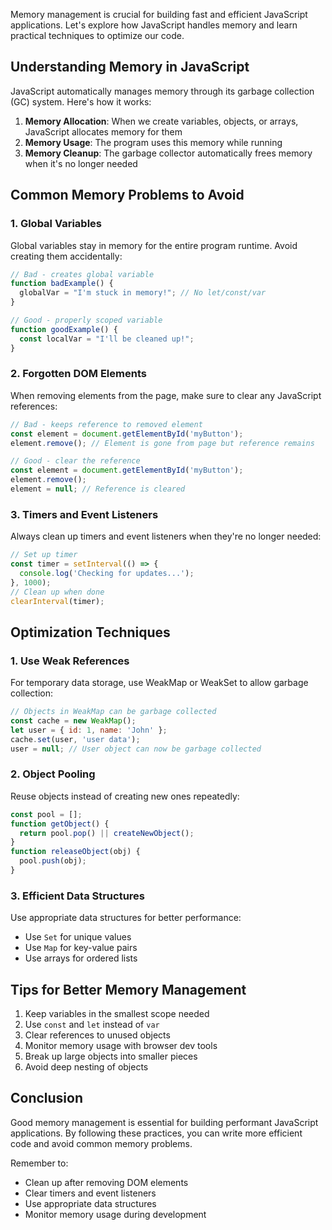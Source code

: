 Memory management is crucial for building fast and efficient JavaScript applications. Let's explore how JavaScript handles memory and learn practical techniques to optimize our code.

## Understanding Memory in JavaScript

JavaScript automatically manages memory through its garbage collection (GC) system. Here's how it works:

1. **Memory Allocation**: When we create variables, objects, or arrays, JavaScript allocates memory for them
2. **Memory Usage**: The program uses this memory while running
3. **Memory Cleanup**: The garbage collector automatically frees memory when it's no longer needed

## Common Memory Problems to Avoid

### 1. Global Variables

Global variables stay in memory for the entire program runtime. Avoid creating them accidentally:

```javascript
// Bad - creates global variable
function badExample() {
  globalVar = "I'm stuck in memory!"; // No let/const/var
}

// Good - properly scoped variable
function goodExample() {
  const localVar = "I'll be cleaned up!";
}
```

### 2. Forgotten DOM Elements

When removing elements from the page, make sure to clear any JavaScript references:

```javascript
// Bad - keeps reference to removed element
const element = document.getElementById('myButton');
element.remove(); // Element is gone from page but reference remains

// Good - clear the reference
const element = document.getElementById('myButton');
element.remove();
element = null; // Reference is cleared
```

### 3. Timers and Event Listeners

Always clean up timers and event listeners when they're no longer needed:

```javascript
// Set up timer
const timer = setInterval(() => {
  console.log('Checking for updates...');
}, 1000);
// Clean up when done
clearInterval(timer);
```

## Optimization Techniques

### 1. Use Weak References

For temporary data storage, use WeakMap or WeakSet to allow garbage collection:

```javascript
// Objects in WeakMap can be garbage collected
const cache = new WeakMap();
let user = { id: 1, name: 'John' };
cache.set(user, 'user data');
user = null; // User object can now be garbage collected
```

### 2. Object Pooling

Reuse objects instead of creating new ones repeatedly:

```javascript
const pool = [];
function getObject() {
  return pool.pop() || createNewObject();
}
function releaseObject(obj) {
  pool.push(obj);
}
```

### 3. Efficient Data Structures

Use appropriate data structures for better performance:

- Use `Set` for unique values
- Use `Map` for key-value pairs
- Use arrays for ordered lists

## Tips for Better Memory Management

1. Keep variables in the smallest scope needed
2. Use `const` and `let` instead of `var`
3. Clear references to unused objects
4. Monitor memory usage with browser dev tools
5. Break up large objects into smaller pieces
6. Avoid deep nesting of objects

## Conclusion

Good memory management is essential for building performant JavaScript applications. By following these practices, you can write more efficient code and avoid common memory problems.

Remember to:

- Clean up after removing DOM elements
- Clear timers and event listeners
- Use appropriate data structures
- Monitor memory usage during development
